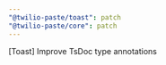 ```yaml
---
"@twilio-paste/toast": patch
"@twilio-paste/core": patch
---
```


[Toast] Improve TsDoc type annotations
